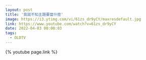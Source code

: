 ```yaml
---
layout: post
title: '我就不知主題要當什麼'
image: https://i3.ytimg.com/vi/61zs_dr9yCY/maxresdefault.jpg
link: https://www.youtube.com/watch?v=61zs_dr9yCY
date: 2022-04-03 00:00:03
tags:
  - OLDTV
---
```


{% youtube page.link %}
